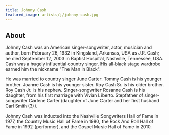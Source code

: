 ```yaml
---
title: Johnny Cash
featured_image: artists/j/johnny-cash.jpg
---
```

## About

Johnny Cash was an American singer-songwriter, actor, musician and author, born February 26, 1932 in Kingsland, Arkansas, USA as J.R. Cash; he died September 12, 2003 in Baptist Hospital, Nashville, Tennessee, USA. Cash was a hugely influential country singer. His all-black stage wardrobe earned him the nickname "The Man in Black".

He was married to country singer June Carter. Tommy Cash is his younger brother. Joanne Cash is his younger sister. Roy Cash Sr. is his older brother. Roy Cash Jr. is his nephew. Singer-songwriter Rosanne Cash is his daughter, from his first marriage with Vivian Liberto. Stepfather of singer-songwriter Carlene Carter (daughter of June Carter and her first husband Carl Smith (3)).

Johnny Cash was inducted into the Nashville Songwriters Hall of Fame in 1977, the Country Music Hall of Fame in 1980, the Rock And Roll Hall of Fame in 1992 (performer), and the Gospel Music Hall of Fame in 2010.

